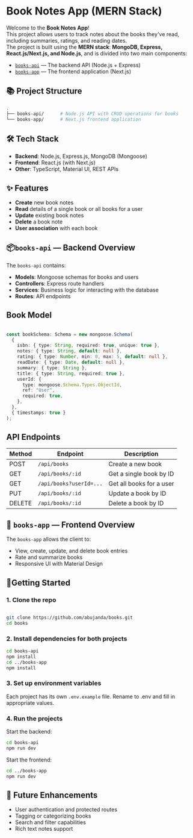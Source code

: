 # Book Notes App (MERN Stack)

Welcome to the **Book Notes App**!  
This project allows users to track notes about the books they've read, including summaries, ratings, and reading dates.  
The project is built using the **MERN stack**: **MongoDB, Express, React.js/Next.js, and Node.js**, and is divided into two main components:

- [`books-api`](./books-api) — The backend API (Node.js + Express)
- [`books-app`](./books-app) — The frontend application (Next.js)

## 📚 Project Structure

```bash
.
├── books-api/      # Node.js API with CRUD operations for books
└── books-app/      # Next.js frontend application
````

## 🛠 Tech Stack

- **Backend**: Node.js, Express.js, MongoDB (Mongoose)
- **Frontend**: React.js (with Next.js)
- **Other**: TypeScript, Material UI, REST APIs

## ✨ Features

- **Create** new book notes
- **Read** details of a single book or all books for a user
- **Update** existing book notes
- **Delete** a book note
- **User association** with each book

## 📦`books-api` — Backend Overview

The `books-api` contains:

- **Models**: Mongoose schemas for books and users
- **Controllers**: Express route handlers
- **Services**: Business logic for interacting with the database
- **Routes**: API endpoints

## Book Model

```typescript

const bookSchema: Schema = new mongoose.Schema(
  {
    isbn: { type: String, required: true, unique: true },
    notes: { type: String, default: null },
    rating: { type: Number, min: 0, max: 5, default: null },
    readDate: { type: Date, default: null },
    summary: { type: String },
    title: { type: String, required: true },
    userId: {
      type: mongoose.Schema.Types.ObjectId,
      ref: "User",
      required: true,
    },
  },
  { timestamps: true }
);

````

## API Endpoints

| Method | Endpoint                | Description              |
|--------|-------------------------|--------------------------|
| POST   | `/api/books`           | Create a new book        |
| GET    | `/api/books/:id`       | Get a single book by ID  |
| GET    | `/api/books?userId=...`| Get all books for a user |
| PUT    | `/api/books/:id`       | Update a book by ID      |
| DELETE | `/api/books/:id`       | Delete a book by ID      |

## 🎨 `books-app` — Frontend Overview
The `books-app` allows the client to:
- View, create, update, and delete book entries
- Rate and summarize books
- Responsive UI with Material Design

## 🧪Getting Started

### 1. Clone the repo

```bash

git clone https://github.com/abujanda/books.git
cd books
````
### 2. Install dependencies for both projects

```bash
cd books-api
npm install
cd ../books-app
npm install
````

### 3. Set up environment variables
Each project has its own `.env.example` file. Rename to .env and fill in appropriate values.

### 4. Run the projects
Start the backend:

```bash
cd books-api
npm run dev
````
Start the frontend:
```bash
cd ../books-app
npm run dev
````

## 📌 Future Enhancements

- User authentication and protected routes
- Tagging or categorizing books
- Search and filter capabilities
- Rich text notes support
